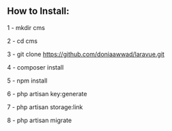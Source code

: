 ## How to Install:
1 - mkdir cms

2 - cd cms

3 - git clone https://github.com/doniaawwad/laravue.git

4 - composer install

5 - npm install

6 - php artisan key:generate

7 - php artisan storage:link

8 - php artisan migrate
